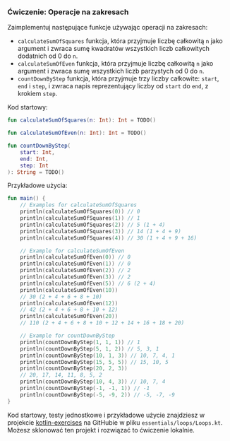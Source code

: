 ### Ćwiczenie: Operacje na zakresach

Zaimplementuj następujące funkcje używając operacji na zakresach:
* `calculateSumOfSquares` funkcja, która przyjmuje liczbę całkowitą `n` jako argument i zwraca sumę kwadratów wszystkich liczb całkowitych dodatnich od 0 do `n`.
* `calculateSumOfEven` funkcja, która przyjmuje liczbę całkowitą `n` jako argument i zwraca sumę wszystkich liczb parzystych od 0 do `n`.
* `countDownByStep` funkcja, która przyjmuje trzy liczby całkowite: `start`, `end` i `step`, i zwraca napis reprezentujący liczby od `start` do `end`, z krokiem `step`.

Kod startowy:

```kotlin
fun calculateSumOfSquares(n: Int): Int = TODO()

fun calculateSumOfEven(n: Int): Int = TODO()

fun countDownByStep(
    start: Int, 
    end: Int, 
    step: Int
): String = TODO()
```

Przykładowe użycia:

```kotlin
fun main() {
    // Examples for calculateSumOfSquares
    println(calculateSumOfSquares(0)) // 0
    println(calculateSumOfSquares(1)) // 1 
    println(calculateSumOfSquares(2)) // 5 (1 + 4)
    println(calculateSumOfSquares(3)) // 14 (1 + 4 + 9)
    println(calculateSumOfSquares(4)) // 30 (1 + 4 + 9 + 16)

    // Example for calculateSumOfEven
    println(calculateSumOfEven(0)) // 0
    println(calculateSumOfEven(1)) // 0
    println(calculateSumOfEven(2)) // 2
    println(calculateSumOfEven(3)) // 2
    println(calculateSumOfEven(5)) // 6 (2 + 4)
    println(calculateSumOfEven(10)) 
    // 30 (2 + 4 + 6 + 8 + 10)
    println(calculateSumOfEven(12)) 
    // 42 (2 + 4 + 6 + 8 + 10 + 12)
    println(calculateSumOfEven(20)) 
    // 110 (2 + 4 + 6 + 8 + 10 + 12 + 14 + 16 + 18 + 20)

    // Example for countDownByStep
    println(countDownByStep(1, 1, 1)) // 1
    println(countDownByStep(5, 1, 2)) // 5, 3, 1
    println(countDownByStep(10, 1, 3)) // 10, 7, 4, 1
    println(countDownByStep(15, 5, 5)) // 15, 10, 5
    println(countDownByStep(20, 2, 3)) 
    // 20, 17, 14, 11, 8, 5, 2
    println(countDownByStep(10, 4, 3)) // 10, 7, 4
    println(countDownByStep(-1, -1, 1)) // -1
    println(countDownByStep(-5, -9, 2)) // -5, -7, -9
}
```

Kod startowy, testy jednostkowe i przykładowe użycie znajdziesz w projekcie [kotlin-exercises](https://github.com/MarcinMoskala/kotlin-exercises) na GitHubie w pliku `essentials/loops/Loops.kt`. Możesz sklonować ten projekt i rozwiązać to ćwiczenie lokalnie.
